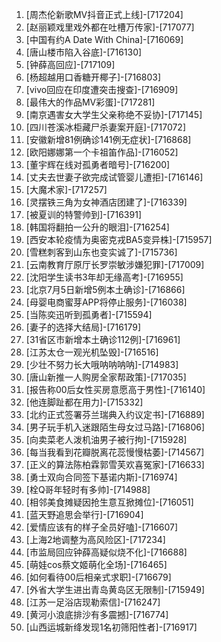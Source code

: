
1. [周杰伦新歌MV抖音正式上线]-[717204]
1. [赵丽颖戏里戏外都在吐槽万传家]-[717077]
1. [中国有约A Date With China]-[716069]
1. [唐山楼市陷入谷底]-[716130]
1. [钟薛高回应]-[717109]
1. [杨超越用口香糖开椰子]-[716803]
1. [vivo回应在印度遭突击搜查]-[716909]
1. [最伟大的作品MV彩蛋]-[717281]
1. [南京遇害女大学生父亲称绝不妥协]-[717145]
1. [四川苍溪冰柜藏尸杀妻案开庭]-[717072]
1. [安徽新增81例确诊141例无症状]-[716868]
1. [欧阳娜娜第一个卡祖笛作品]-[716052]
1. [董宇辉在线对孤勇者暗号]-[716200]
1. [丈夫去世妻子欲完成试管婴儿遭拒]-[716146]
1. [大魔术家]-[717257]
1. [灵摆铁三角为女神酒店团建了]-[716339]
1. [被夏训的特警帅到]-[716391]
1. [韩国将翻拍一公升的眼泪]-[716254]
1. [西安本轮疫情为奥密克戎BA5变异株]-[715957]
1. [雪糕刺客到山东也变实诚了]-[715736]
1. [云南教育厅原厅长罗崇敏涉嫌犯罪]-[717009]
1. [沈阳学生读书3年却无缘高考]-[716955]
1. [北京7月5日新增5例本土确诊]-[716866]
1. [母婴电商蜜芽APP将停止服务]-[716038]
1. [当陈奕迅听到孤勇者]-[715594]
1. [妻子的选择大结局]-[716179]
1. [31省区市新增本土确诊112例]-[716961]
1. [江苏太仓一观光机坠毁]-[716516]
1. [少壮不努力长大哦呐呐呐呐]-[714983]
1. [唐山新推一人购房全家帮政策]-[717035]
1. [报告称00后女性买房意愿高于男性]-[716140]
1. [他连脚趾都在用力]-[715332]
1. [北约正式签署芬兰瑞典入约议定书]-[716889]
1. [男子玩手机入迷跟陌生母女过马路]-[716806]
1. [向卖菜老人泼机油男子被行拘]-[715928]
1. [每当我看到花瓣脱离花蕊慢慢枯萎]-[714567]
1. [正义的算法陈柏霖郭雪芙欢喜冤家]-[716633]
1. [勇士双向合同签下基诺内斯]-[716974]
1. [栓Q哥年轻时有多帅]-[714988]
1. [相邻美食摊疑因抢生意互掀摊位]-[716051]
1. [蓝天野追思会举行]-[716904]
1. [爱情应该有的样子全员好嗑]-[716607]
1. [上海2地调整为高风险区]-[717234]
1. [市监局回应钟薛高疑似烧不化]-[716688]
1. [萌娃cos蔡文姬萌化全场]-[716465]
1. [如何看待00后相亲式求职]-[716679]
1. [外省大学生进出青岛黄岛区无限制]-[715949]
1. [江苏一足浴店现勒索信]-[716247]
1. [黄河小浪底排沙有多震撼]-[716774]
1. [山西运城新绛发现1名初筛阳性者]-[716917]